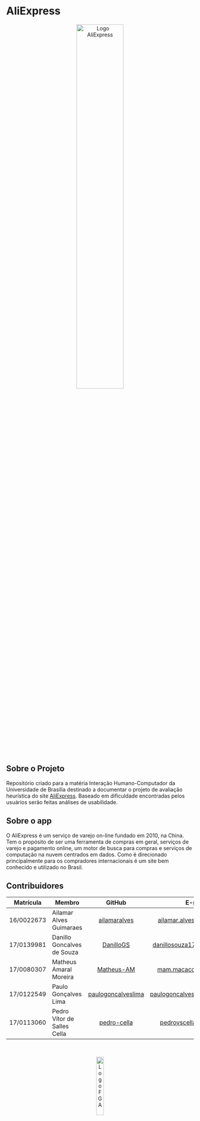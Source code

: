 # AliExpress

<p align="center">
  <img src="https://timeline.canaltech.com.br/342808.700/aliexpress-como-comprar-produtos-do-brasil-na-plataforma.jpg" alt="Logo AliExpress" width="50%"/>
</p>


## Sobre o Projeto

Repositório criado para a matéria Interação Humano-Computador da Universidade de Brasília destinado a documentar o 
projeto de avaliação heurística do site [AliExpress](https://pt.aliexpress.com/?spm=a2g0o.home.1000002.1.1b8f1c911mlhDJ).
Baseado em dificuldade encontradas pelos usuários serão feitas análises de usabilidade.

## Sobre o app

O AliExpress é um serviço de varejo on-line fundado em 2010, na China. Tem o propósito de ser uma ferramenta de compras em geral,
serviços de varejo e pagamento online, um motor de busca para compras e serviços de computação na nuvem centrados em dados.
Como é direcionado principalmente para os compradores internacionais é um site bem conhecido e utilizado no Brasil.

## Contribuidores

Matrícula| Membro | GitHub | E-mail 
 :-----: | ------ | :----: | :----: 
16/0022673 | Ailamar Alves Guimaraes| [ailamaralves](https://github.com/ailamaralves) | ailamar.alvesg@gmail.com 
17/0139981 | Danillo Goncalves de Souza | [DanilloGS](https://github.com/DanilloGS) | danillosouza1704@gmail.com 
17/0080307 | Matheus Amaral Moreira | [Matheus-AM](https://github.com/Matheus-AM) | mam.macacod@gmail.com 
17/0122549 | Paulo Gonçalves Lima | [paulogoncalveslima](https://github.com/PauloGoncalvesLima) | paulogoncalves436@gmail.com 
17/0113060 | Pedro Vítor de Salles Cella | [pedro-cella](https://github.com/pedro-cella) | pedrovscella@gmail.com


  
<br/>
<p align="center">
  <img src="https://encrypted-tbn0.gstatic.com/images?q=tbn%3AANd9GcR9G9g2bHc1SWINdvV5RNx9YT_uOEHgjt-Kcg&usqp=CAU" alt="Logo FGA" width="20%"/>
</p>
